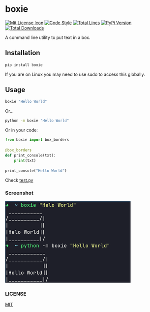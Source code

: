 # boxie

[![Mit License Icon](https://black.readthedocs.io/en/stable/_static/license.svg)](https://github.com/UltiRequiem/boxie/blob/main/LICENSE)
[![Code Style](https://img.shields.io/badge/code%20style-black-000000.svg)](https://github.com/psf/black)
[![Total Lines](https://img.shields.io/tokei/lines/github.com/UltiRequiem/boxie?color=blue&label=Total%20Lines)](https://github.com/UltiRequiem/boxie)
[![PyPi Version](https://img.shields.io/pypi/v/boxie)](https://pypi.org/project/boxie)
[![Total Downloads](https://pepy.tech/badge/boxie)](https://pepy.tech/project/boxie)

A command line utility to put text in a box.

## Installation

```bash
pip install boxie
```

If you are on Linux you may need to use sudo to access this globally.

## Usage

```bash
boxie "Hello World"
```

Or...

```bash
python -m boxie "Hello World"
```

Or in your code:

```python
from boxie import box_borders

@box_borders
def print_console(txt):
    print(txt)

print_console("Hello World")
```

Check [test.py](https://github.com/UltiRequiem/boxie/blob/main/test.py)

### Screenshot

![Screenshot](https://raw.githubusercontent.com/UltiRequiem/boxie/main/assets/screenshot.png)

### LICENSE

[MIT](https://github.com/UltiRequiem/boxie/blob/main/LICENSE)
